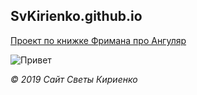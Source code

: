 
## SvKirienko.github.io

[Проект по книжке Фримана про Ангуляр](https://svkirienko.github.io/Freeman_A/ "Пытаюсь сделать по книге")

![Привет](https://vignette.wikia.nocookie.net/disney/images/0/09/Youloveit_ru_disney_fairy74.png/revision/latest?cb=20181222152509&path-prefix=ru)


*© 2019 Сайт Светы Кириенко*
